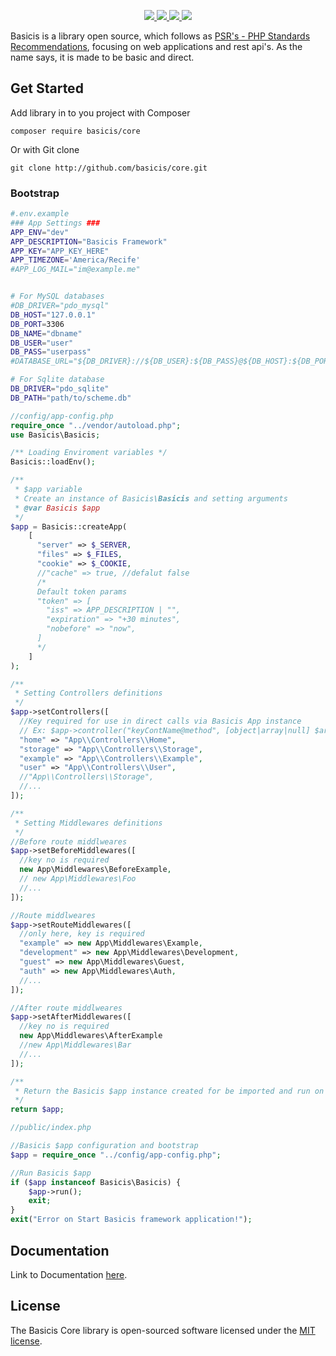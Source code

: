 <p align="center">
    <a title="Latest stable Version" href="https://packagist.org/packages/basicis/core" >
        <img src="https://poser.pugx.org/basicis/core/version" />
    </a>
    <a title="Total Downloads" href="https://packagist.org/packages/basicis/core" >
        <img src="https://poser.pugx.org/basicis/core/downloads" />
    </a>
    <a title="Dependents" href="https://packagist.org/packages/basicis/core" >
        <img src="https://poser.pugx.org/basicis/core/dependents" />
    </a>
    <a title="MIT license" href="#License" >
        <img src="https://poser.pugx.org/basicis/core/license" />
    </a>
</p>


Basicis is a library open source, which follows as [PSR's - PHP Standards Recommendations](https://www.php-fig.org/psr), focusing on web applications and rest api's.
As the name says, it is made to be basic and direct.

## Get Started

Add library in to you project with Composer
```
composer require basicis/core
```
Or with Git clone
```
git clone http://github.com/basicis/core.git
```

### Bootstrap
```bash
#.env.example
### App Settings ###
APP_ENV="dev"
APP_DESCRIPTION="Basicis Framework"
APP_KEY="APP_KEY_HERE"
APP_TIMEZONE='America/Recife'
#APP_LOG_MAIL="im@example.me"


# For MySQL databases
#DB_DRIVER="pdo_mysql"
DB_HOST="127.0.0.1"
DB_PORT=3306
DB_NAME="dbname"
DB_USER="user"
DB_PASS="userpass"
#DATABASE_URL="${DB_DRIVER}://${DB_USER}:${DB_PASS}@${DB_HOST}:${DB_PORT}/${DB_NAME}"

# For Sqlite database
DB_DRIVER="pdo_sqlite"
DB_PATH="path/to/scheme.db"
```


```php
//config/app-config.php
require_once "../vendor/autoload.php";
use Basicis\Basicis;

/** Loading Enviroment variables */
Basicis::loadEnv();

/**
 * $app variable
 * Create an instance of Basicis\Basicis and setting arguments
 * @var Basicis $app
 */
$app = Basicis::createApp(
    [
      "server" => $_SERVER,
      "files" => $_FILES,
      "cookie" => $_COOKIE,
      //"cache" => true, //defalut false
      /*
      Default token params
      "token" => [
        "iss" => APP_DESCRIPTION | "",
        "expiration" => "+30 minutes",
        "nobefore" => "now",
      ]
      */
    ]
);

/**
 * Setting Controllers definitions
 */
$app->setControllers([
  //Key required for use in direct calls via Basicis App instance
  // Ex: $app->controller("keyContName@method", [object|array|null] $args)
  "home" => "App\\Controllers\\Home",
  "storage" => "App\\Controllers\\Storage",
  "example" => "App\\Controllers\\Example",
  "user" => "App\\Controllers\\User",
  //"App\\Controllers\\Storage",
  //...
]);

/**
 * Setting Middlewares definitions
 */
//Before route middlweares
$app->setBeforeMiddlewares([
  //key no is required
  new App\Middlewares\BeforeExample,
  // new App\Middlewares\Foo
  //...
]);

//Route middlweares
$app->setRouteMiddlewares([
  //only here, key is required
  "example" => new App\Middlewares\Example,
  "development" => new App\Middlewares\Development,
  "guest" => new App\Middlewares\Guest,
  "auth" => new App\Middlewares\Auth,
  //...
]);

//After route middlweares
$app->setAfterMiddlewares([
  //key no is required
  new App\Middlewares\AfterExample
  //new App\Middlewares\Bar
  //...
]);

/**
 * Return the Basicis $app instance created for be imported and run on public/index.php file
 */
return $app;
```

```php
//public/index.php

//Basicis $app configuration and bootstrap
$app = require_once "../config/app-config.php";

//Run Basicis $app
if ($app instanceof Basicis\Basicis) {
    $app->run();
    exit;
}
exit("Error on Start Basicis framework application!");
```

## Documentation
Link to Documentation [here](https://basicis.github.io/core/).

## License
The Basicis Core library is open-sourced software licensed under the [MIT license](https://opensource.org/licenses/MIT).

